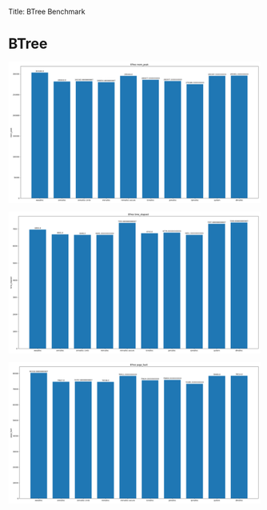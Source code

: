 
Title: BTree Benchmark

# BTree
![BTree-mem_peak](BTree-mem_peak.png)

![BTree-time_elapsed](BTree-time_elapsed.png)

![BTree-page_fault](BTree-page_fault.png)


